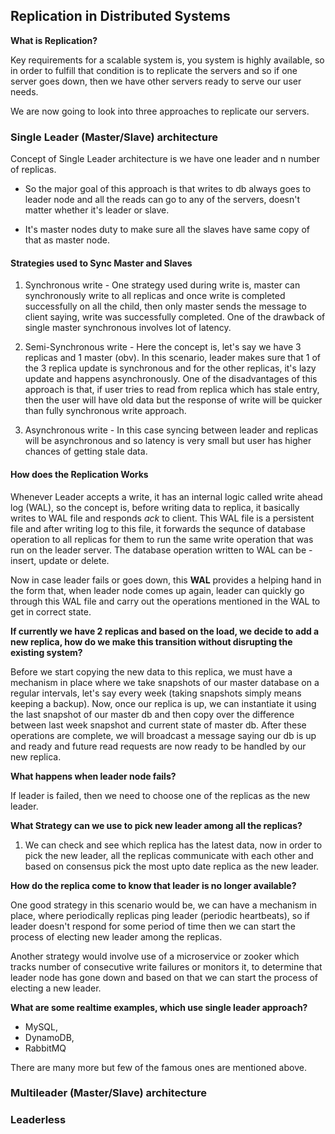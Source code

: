 ## Replication in Distributed Systems

**What is Replication?** 

Key requirements for a scalable system is, you system is highly available, so in order to fulfill that condition is to replicate the servers and so if one server goes down, then we have other servers ready to serve our user needs. 

We are now going to look into three approaches to replicate our servers. 

### Single Leader (Master/Slave) architecture

Concept of Single Leader architecture is we have one leader and n number of replicas. 

- So the major goal of this approach is that writes to db always goes to leader node and all the reads can go to any of the servers, doesn't matter whether it's leader or slave. 

- It's master nodes duty to make sure all the slaves have same copy of that as master node. 

#### Strategies used to Sync Master and Slaves

1. Synchronous write - One strategy used during write is, master can synchronously write to all replicas and once write is completed successfully on all the child, then only master sends the message to client saying, write was successfully completed. One of the drawback of single master synchronous involves lot of latency. 

2. Semi-Synchronous write - Here the concept is, let's say we have 3 replicas and 1 master (obv). In this scenario, leader makes sure that 1 of the 3 replica update is synchronous and for the other replicas, it's lazy update and happens asynchronously. One of the disadvantages of this approach is that, if user tries to read from replica which has stale entry, then the user will have old data but the response of write will be quicker than fully synchronous write approach.

3. Asynchronous write - In this case syncing between leader and replicas will be asynchronous and so latency is very small but user has higher chances of getting stale data.

#### How does the Replication Works

Whenever Leader accepts a write, it has an internal logic called write ahead log (WAL), so the concept is, before writing data to replica, it basically writes to WAL file and responds *ack* to client. This WAL file is a persistent file and after writing log to this file, it forwards the sequnce of database operation to all replicas for them to run the same write operation that was run on the leader server. The database operation written to WAL can be - insert, update or delete. 

Now in case leader fails or goes down, this **WAL** provides a helping hand in the form that, when leader node comes up again, leader can quickly go through this WAL file and carry out the operations mentioned in the WAL to get in correct state. 

**If currently we have 2 replicas and based on the load, we decide to add a new replica, how do we make this transition without disrupting the existing system?**

Before we start copying the new data to this replica, we must have a mechanism in place where we take snapshots of our master database on a regular intervals, let's say every week (taking snapshots simply means keeping a backup). Now, once our replica is up, we can instantiate it using the last snapshot of our master db and then copy over the difference between last week snapshot and current state of master db. After these operations are complete, we will broadcast a message saying our db is up and ready and future read requests are now ready to be handled by our new replica. 

**What happens when leader node fails?**

If leader is failed, then we need to choose one of the replicas as the new leader. 

**What Strategy can we use to pick new leader among all the replicas?**

1. We can check and see which replica has the latest data, now in order to pick the new leader, all the replicas communicate with each other and based on consensus pick the most upto date replica as the new leader. 


**How do the replica come to know that leader is no longer available?**

One good strategy in this scenario would be, we can have a mechanism in place, where periodically replicas ping leader (periodic heartbeats), so if leader doesn't respond for some period of time then we can start the process of electing new leader among the replicas.

Another strategy would involve use of a microservice or zooker which tracks number of consecutive write failures or monitors it, to determine that leader node has gone down and based on that we can start the process of electing a new leader.

**What are some realtime examples, which use single leader approach?**
- MySQL,
- DynamoDB,
- RabbitMQ

There are many more but few of the famous ones are mentioned above.

### Multileader (Master/Slave) architecture




### Leaderless 



























